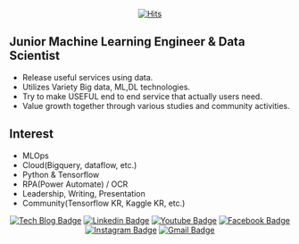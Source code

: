
<div align=center>

[![Hits](https://hits.seeyoufarm.com/api/count/incr/badge.svg?url=https%3A%2F%2Fgithub.com%2Fpark-moonkyu&count_bg=%23FD0A00&title_bg=%232A0EFF&icon=gofundme.svg&icon_color=%23FFFFFF&title=%EB%B0%A9%EB%AC%B8%EC%9E%90+%EC%88%98&edge_flat=true)](https://hits.seeyoufarm.com)
</div>

## Junior Machine Learning Engineer & Data Scientist
- Release useful services using data.
- Utilizes Variety Big data, ML,DL technologies.
- Try to make USEFUL end to end service that actually users need.
- Value growth together through various studies and community activities.

 ## Interest
- MLOps
- Cloud(Bigquery, dataflow, etc.)
- Python & Tensorflow 
- RPA(Power Automate) / OCR
- Leadership, Writing, Presentation
- Community(Tensorflow KR, Kaggle KR, etc.)


<div align=center>

  [![Tech Blog Badge](http://img.shields.io/badge/-Tech%20blog-black?style=flat-square&logo=github&link=https://zzsza.github.io/)](https://blog.naver.com/mk_crew)
  [![Linkedin Badge](https://img.shields.io/badge/-LinkedIn-blue?style=flat-square&logo=Linkedin&logoColor=white&link=https://www.linkedin.com/in/moonkyu-park-aa6451188)](https://www.linkedin.com/in/moonkyu-park-aa6451188)
[![Youtube Badge](https://img.shields.io/badge/Youtube-ff0000?style=flat-square&logo=youtube&link=https://www.youtube.com/channel/UC5HfEyjM8r-GESaFfW7-DEA?view_as=subscribe)](https://www.youtube.com/channel/UC5HfEyjM8r-GESaFfW7-DEA?view_as=subscribe)
  [![Facebook Badge](https://img.shields.io/badge/facebook-1877f2?style=flat-square&logo=facebook&logoColor=white&link=https://www.facebook.com/profile.php?id=100001411438471)](https://www.facebook.com/profile.php?id=100001411438471)
[![Instagram Badge](https://img.shields.io/badge/-Instagram-dd2a7b?style=flat-square&logo=instagram&logoColor=white&link=https://www.instagram.com/mooongs_/)](https://www.instagram.com/mooongs_/) 
  [![Gmail Badge](https://img.shields.io/badge/Gmail-d14836?style=flat-square&logo=Gmail&logoColor=white&link=mailto:moonkyu95@gmail.com)](mailto:moonkyu95@gmail.com)
</div>
